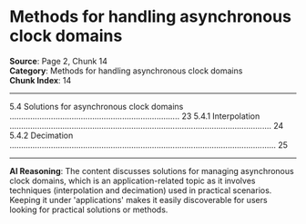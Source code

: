 # Methods for handling asynchronous clock domains

**Source**: Page 2, Chunk 14  
**Category**: Methods for handling asynchronous clock domains  
**Chunk Index**: 14

---

5.4 Solutions for asynchronous clock domains .......................................................................... 23
5.4.1 Interpolation .................................................................................................................. 24
5.4.2 Decimation .................................................................................................................... 25

---

**AI Reasoning**: The content discusses solutions for managing asynchronous clock domains, which is an application-related topic as it involves techniques (interpolation and decimation) used in practical scenarios. Keeping it under 'applications' makes it easily discoverable for users looking for practical solutions or methods.
